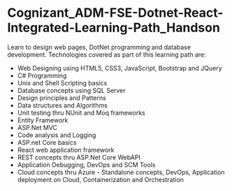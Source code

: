 # Cognizant_ADM-FSE-Dotnet-React-Integrated-Learning-Path_Handson

Learn to design web pages, DotNet programming and database development. Technologies covered as part of this learning path are:
- Web Designing using HTML5, CSS3, JavaScript, Bootstrap and JQuery
- C# Programming
- Unix and Shell Scripting basics
- Database concepts using SQL Server
- Design principles and Patterns
- Data structures and Algorithms
- Unit testing thru NUnit and Moq frameworks
- Entity Framework
- ASP.Net MVC
- Code analysis and Logging
- ASP.net Core basics
- React web application framework
- REST concepts thru ASP.Net Core WebAPI
- Application Debugging, DevOps and SCM Tools
- Cloud concepts thru Azure - Standalone concepts, DevOps, Application deployment on Cloud, Containerization and Orchestration
